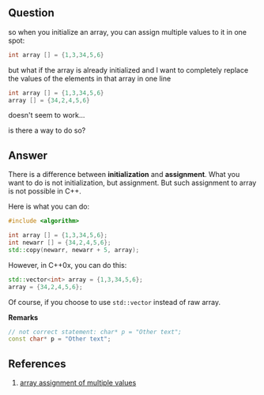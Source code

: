 ## Question

so when you initialize an array, you can assign multiple values to it in one spot:

```c++
int array [] = {1,3,34,5,6}
```

but what if the array is already initialized and I want to completely replace the values of the elements in that array in one line

```c++
int array [] = {1,3,34,5,6}
array [] = {34,2,4,5,6}
```

doesn't seem to work...

is there a way to do so?

## Answer

There is a difference between **initialization** and **assignment**. What you want to do is not initialization, but assignment. But such assignment to array is not possible in C++.

Here is what you can do:

```c++
#include <algorithm>

int array [] = {1,3,34,5,6};
int newarr [] = {34,2,4,5,6};
std::copy(newarr, newarr + 5, array);
```

However, in C++0x, you can do this:

```c++
std::vector<int> array = {1,3,34,5,6};
array = {34,2,4,5,6};
```

Of course, if you choose to use `std::vector` instead of raw array.

**Remarks**

```c++
// not correct statement: char* p = "Other text";
const char* p = "Other text";
```

## References

1. [array assignment of multiple values](https://stackoverflow.com/questions/5732798/c-array-assignment-of-multiple-values)
